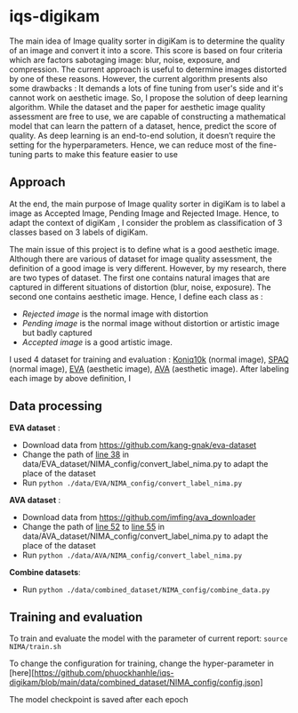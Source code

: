 # iqs-digikam

The main idea of Image quality sorter in digiKam is to determine the quality of an image and convert it into a score. This score is based on four criteria which are factors sabotaging image: blur, noise, exposure, and compression. The current approach is useful to determine images distorted by one of these reasons. However, the current algorithm presents also some drawbacks : It demands a lots of fine tuning from user's side and it's cannot work on aesthetic image. So, I propose the solution of deep learning algorithm. While the dataset and the paper for aesthetic image quality assessment are free to use, we are capable of constructing a mathematical model that can learn the pattern of a dataset, hence, predict the score of quality. As deep learning is an end-to-end solution, it doesn’t require the setting for the hyperparameters. Hence, we can reduce most of the fine-tuning parts to make this feature easier to use
## Approach
At the end, the main purpose of Image quality sorter in digiKam is to label a image as Accepted Image, Pending Image and Rejected Image. Hence, to adapt the context of digiKam , I consider the problem as classification of 3 classes based on 3 labels of digiKam.

The main issue of this project is to define what is a good aesthetic image. Although there are various of dataset for image quality assessment, the definition of a good image is very different. However, by my research, there are two types of dataset. The first one contains natural images that are captured in different situations of distortion (blur, noise, exposure). The second one contains aesthetic image. Hence, I define each class as :
- *Rejected image* is the normal image with distortion
- *Pending image* is the normal image without distortion or artistic image but badly captured
- *Accepted image* is a good artistic image.

I used 4 dataset for training and evaluation : [Koniq10k][Koniq10k] (normal image), [SPAQ][SPAQ] (normal image), [EVA][EVA] (aesthetic image), [AVA][AVA] (aesthetic image). After labeling each image by above definition, I 

## Data processing
**EVA dataset** :
- Download data from https://github.com/kang-gnak/eva-dataset
- Change the path of [line 38](https://github.com/phuockhanhle/iqs-digikam/blob/b8f75e1b93f5fdd8cd0aedbd0626f1a00553b7f9/data/EVA_dataset/NIMA_config/convert_label_nima.py#L38) in data/EVA_dataset/NIMA_config/convert_label_nima.py to adapt the place of the dataset
- Run `python ./data/EVA/NIMA_config/convert_label_nima.py`

**AVA dataset** :
- Download data from https://github.com/imfing/ava_downloader
- Change the path of [line 52](https://github.com/phuockhanhle/iqs-digikam/blob/b8f75e1b93f5fdd8cd0aedbd0626f1a00553b7f9/data/AVA_dataset/NIMA_config/convert_label_nima.py#L52) to [line 55](https://github.com/phuockhanhle/iqs-digikam/blob/b8f75e1b93f5fdd8cd0aedbd0626f1a00553b7f9/data/AVA_dataset/NIMA_config/convert_label_nima.py#L55) in data/AVA_dataset/NIMA_config/convert_label_nima.py to adapt the place of the dataset
- Run `python ./data/AVA/NIMA_config/convert_label_nima.py`

**Combine datasets**:
- Run `python ./data/combined_dataset/NIMA_config/combine_data.py`

## Training and evaluation
To train and evaluate the model with the parameter of current report:
`source NIMA/train.sh`

To change the configuration for training, change the hyper-parameter in [here][https://github.com/phuockhanhle/iqs-digikam/blob/main/data/combined_dataset/NIMA_config/config.json]


The model checkpoint is saved after each epoch





[EVA]: https://github.com/kang-gnak/eva-dataset
[AVA]: http://refbase.cvc.uab.es/files/MMP2012a.pdf
[Koniq10k]: http://database.mmsp-kn.de/koniq-10k-database.html
[project-proposal]: https://summerofcode.withgoogle.com/media/user/3bea17365af2/proposal/znmmTvwbY9aBIkA7.pdf
[iqs-digikam-repo]: https://github.com/phuockhanhle/iqs-digikam
[NIMA-repo]: https://github.com/idealo/image-quality-assessment
[musiq-repo]: https://github.com/google-research/google-research/tree/master/musiq
[SRCC]: https://en.wikipedia.org/wiki/Spearman%27s_rank_correlation_coefficient
[F1_score]: https://medium.com/synthesio-engineering/precision-accuracy-and-f1-score-for-multi-label-classification-34ac6bdfb404
[SPAQ]: https://github.com/h4nwei/SPAQ
[freeze-model]: https://blog.metaflow.fr/tensorflow-how-to-freeze-a-model-and-serve-it-with-a-python-api-d4f3596b3adc
[inference-c++]: https://github.com/phuockhanhle/iqs-digikam/blob/inference_cpp/inference/inference_iqs/inference_iqs.cpp
[softmax]: https://en.wikipedia.org/wiki/Softmax_function
[InceptionResNetV2]: https://keras.io/api/applications/inceptionresnetv2/
[Model-path]: https://drive.google.com/file/d/1c4uVuyLp_eqE1vLCEVgU0LXv1ik5YgA1/view?usp=sharing
[AVA-pred-file]: https://raw.githubusercontent.com/phuockhanhle/iqs-digikam/main/data/AVA_dataset/NIMA_config/pred.json
[JAX]: https://github.com/google/jax